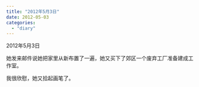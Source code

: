 ```yaml
---
title: "2012年5月3日"
date: 2012-05-03
categories: 
  - "diary"
---
```


2012年5月3日

她发来邮件说她把家里从新布置了一遍，她又买下了郊区一个废弃工厂准备建成工作室。

我很欣慰，她又拾起画笔了。
